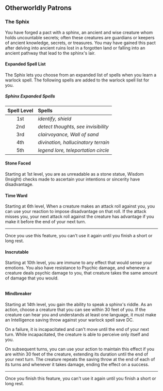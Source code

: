 ## Otherworldly Patrons

### The Sphix
You have forged a pact with a sphinx, an ancient and wise creature whom holds uncountable secrets; often these creatures are guardians or keepers of ancient knowledge, secrets, or treasures. You may have gained this pact after delving into ancient ruins lost in a forgotten land or falling into an ancient pathway that lead to the sphinx's lair.

#### Expanded Spell List
The Sphix lets you choose from an expanded list of spells when you learn a warlock spell. The following spells are added to the warlock spell list for you.

##### Sphinx Expanded Spells
| Spell Level | Spells                    |
|:---:|:----------------------------------|
| 1st |*identify, shield*                 |
| 2nd |*detect thoughts, see invisibility*|
| 3rd |*clairvoyance, Wall of sand*       |
| 4th |*divination, hallucinatory terrain*|
| 5th |*legend lore, teleportation circle*|


#### Stone Faced
Starting at 1st level, you are as unreadable as a stone statue, Wisdom (Insight) checks made to ascertain your intentions or sincerity have disadvantage.


#### Time Ward
Starting at 6th level, When a creature makes an attack roll against you, you can use your reaction to impose disadvantage on that roll. If the attack misses you, your next attack roll against the creature has advantage if you make it before the end of your next turn.
___
Once you use this feature, you can't use it again until you finish a short or long rest.


#### Inscrutable
Starting at 10th level, you are immune to any effect that would sense your emotions. You also have resistance to Psychic damage, and whenever a creature deals psychic damage to you, that creature takes the same amount of damage that you would.

```
```

#### Mindbreaker
Starting at 14th level, you gain the ability to speak a sphinx's riddle. As an action, choose a creature that you can see within 30 feet of you. If the creature can hear you and understands at least one language, it must make an Intelligence saving throw against your warlock spell save DC. 

On a failure, it is incapacitated and can't move until the end of your next turn. While incapacitated, the creature is able to perceive only itself and you. 

On subsequent turns, you can use your action to maintain this effect if you are within 30 feet of the creature, extending its duration until the end of your next turn. The creature repeats the saving throw at the end of each of its turns and whenever it takes damage, ending the effect on a success.
___
Once you finish this feature, you can't use it again until you finish a short or long rest. 